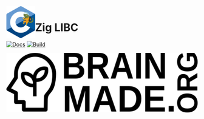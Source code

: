 <img align="left" width="76" height="84" src="./.github/icon.png" alt="Zig Libc Icon">

# Zig LIBC

[![Docs](https://github.com/Lygaen/zig-libc/actions/workflows/pages.yaml/badge.svg)](https://github.com/Lygaen/zig-libc/actions/workflows/pages.yaml)
[![Build](https://github.com/Lygaen/zig-libc/actions/workflows/build.yaml/badge.svg)](https://github.com/Lygaen/zig-libc/actions/workflows/build.yaml)

<picture>
  <source media="(prefers-color-scheme: dark)" srcset="/.github/white-logo.svg">
  <source media="(prefers-color-scheme: light)" srcset="/.github/black-logo.svg">
  <img alt="Humanmade mark". src="/.github/black-logo.svg">
</picture>
